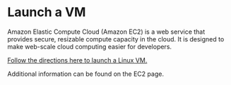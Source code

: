 # Launch a VM
Amazon Elastic Compute Cloud (Amazon EC2) is a web service that provides secure, resizable compute capacity in the cloud. It is designed to make web-scale cloud computing easier for developers.

[Follow the directions here to launch a Linux VM.](https://aws.amazon.com/getting-started/tutorials/launch-a-virtual-machine/?trk=gs_card)

Additional information can be found on the EC2 page.
